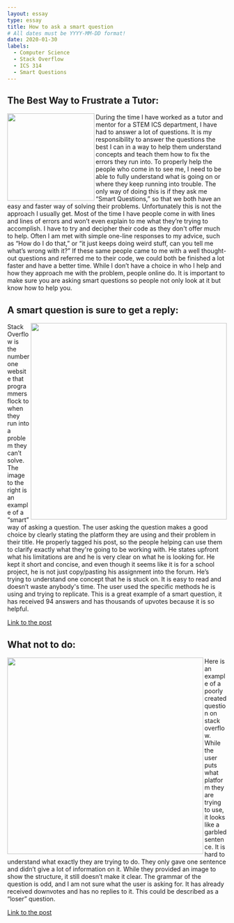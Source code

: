 ```yaml
---
layout: essay
type: essay
title: How to ask a smart question
# All dates must be YYYY-MM-DD format!
date: 2020-01-30
labels:
  - Computer Science
  - Stack Overflow
  - ICS 314
  - Smart Questions
---
```


## The Best Way to Frustrate a Tutor:
<img class="ui image" align="left" src="{{ site.baseurl }}/images/SmartQ3.jpg" height="200" width="200" >

During the time I have worked as a tutor and mentor for a STEM ICS department, I have had to answer a lot of questions. It is my responsibility to answer the questions the best I can in a way to help them understand concepts and teach them how to fix the errors they run into. To properly help the people who come in to see me, I need to be able to fully understand what is going on or where they keep running into trouble. The only way of doing this is if they ask me “Smart Questions,” so that we both have an easy and faster way of solving their problems. Unfortunately this is not the approach I usually get. Most of the time I have people come in with lines and lines of errors and won’t even explain to me what they’re trying to accomplish. I have to try and decipher their code as they don't offer much to help. Often I am met with simple one-line responses to my advice, such as “How do I do that,” or “it just keeps doing weird stuff, can you tell me what’s wrong with it?”  If these same people came to me with a well thought-out questions and referred me to their code, we could both be finished a lot faster and have a better time. While I don’t have a choice in who I help and how they approach me with the problem, people online do. It is important to make sure you are asking smart questions so people not only look at it but know how to help you. 

## A smart question is sure to get a reply:
<img class="ui image" align="right" src="{{ site.baseurl }}/images/SmartQ1.jpg" height="450" width="450" >

Stack Overflow is the number one website that programmers flock to when they run into a problem they can’t solve. The image to the right is an example of a “smart” way of asking a question. The user asking the question makes a good choice by clearly stating the platform they are using and their problem in their title. He properly tagged his post, so the people helping can use them to clarify exactly what they're going to be working with. He states upfront what his limitations are and he is very clear on what he is looking for. He kept it short and concise, and even though it seems like it is for a school project, he is not just copy/pasting his assignment into the forum. He’s trying to understand one concept that he is stuck on. It is easy to read and doesn’t waste anybody's time. The user used the specific methods he is using and trying to replicate. This is a great example of a smart question, it has received 94 answers and has thousands of upvotes because it is so helpful. 

[Link to the post](https://stackoverflow.com/questions/5767325/how-do-i-remove-a-particular-element-from-an-array-in-javascript)


## What not to do:
<img class="ui image" align="left" src="{{ site.baseurl }}/images/SmartQ2.jpg" height="450" width="450" >

Here is an example of a poorly created question on stack overflow. While the user puts what platform they are trying to use, it looks like a garbled sentence. It is hard to understand what exactly they are trying to do. They only gave one sentence and didn’t give a lot of information on it. While they provided an image to show the structure, it still doesn’t make it clear. The grammar of the question is odd, and I am not sure what the user is asking for. It has already received downvotes and has no replies to it. This could be described as a “loser” question. 

[Link to the post](https://stackoverflow.com/questions/59999080/how-to-retrive-2-value-multiple-child-realtime-database-firebase-java-android)
